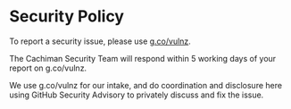# Security Policy

To report a security issue, please use [g.co/vulnz](https://g.co/vulnz).

The Cachiman Security Team will respond within 5 working days of your report on g.co/vulnz.

We use g.co/vulnz for our intake, and do coordination and disclosure here using GitHub Security Advisory to privately discuss and fix the issue.
